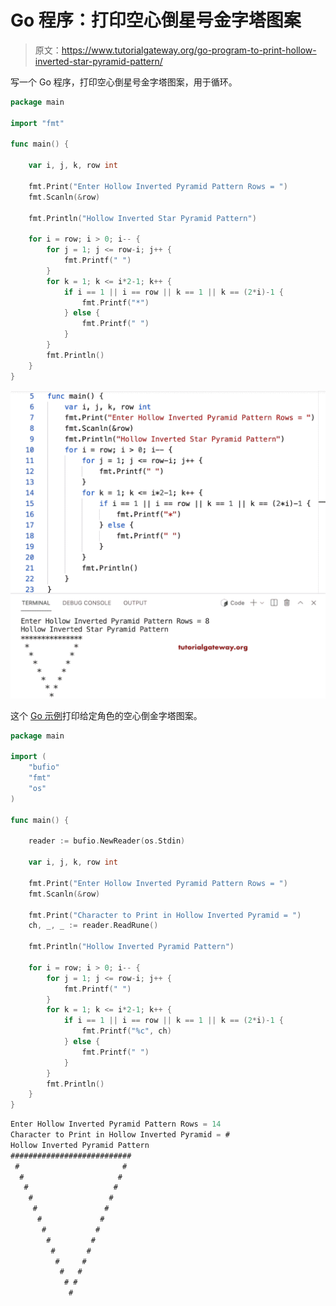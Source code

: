 # Go 程序：打印空心倒星号金字塔图案

> 原文：<https://www.tutorialgateway.org/go-program-to-print-hollow-inverted-star-pyramid-pattern/>

写一个 Go 程序，打印空心倒星号金字塔图案，用于循环。

```go
package main

import "fmt"

func main() {

	var i, j, k, row int

	fmt.Print("Enter Hollow Inverted Pyramid Pattern Rows = ")
	fmt.Scanln(&row)

	fmt.Println("Hollow Inverted Star Pyramid Pattern")

	for i = row; i > 0; i-- {
		for j = 1; j <= row-i; j++ {
			fmt.Printf(" ")
		}
		for k = 1; k <= i*2-1; k++ {
			if i == 1 || i == row || k == 1 || k == (2*i)-1 {
				fmt.Printf("*")
			} else {
				fmt.Printf(" ")
			}
		}
		fmt.Println()
	}
}
```

![Go Program to Print Hollow Inverted Star Pyramid Pattern](img/2273f49e0d39485ebb47474440903088.png)

这个 [Go 示例](https://www.tutorialgateway.org/go-programs/)打印给定角色的空心倒金字塔图案。

```go
package main

import (
	"bufio"
	"fmt"
	"os"
)

func main() {

	reader := bufio.NewReader(os.Stdin)

	var i, j, k, row int

	fmt.Print("Enter Hollow Inverted Pyramid Pattern Rows = ")
	fmt.Scanln(&row)

	fmt.Print("Character to Print in Hollow Inverted Pyramid = ")
	ch, _, _ := reader.ReadRune()

	fmt.Println("Hollow Inverted Pyramid Pattern")

	for i = row; i > 0; i-- {
		for j = 1; j <= row-i; j++ {
			fmt.Printf(" ")
		}
		for k = 1; k <= i*2-1; k++ {
			if i == 1 || i == row || k == 1 || k == (2*i)-1 {
				fmt.Printf("%c", ch)
			} else {
				fmt.Printf(" ")
			}
		}
		fmt.Println()
	}
}
```

```go
Enter Hollow Inverted Pyramid Pattern Rows = 14
Character to Print in Hollow Inverted Pyramid = #
Hollow Inverted Pyramid Pattern
###########################
 #                       #
  #                     #
   #                   #
    #                 #
     #               #
      #             #
       #           #
        #         #
         #       #
          #     #
           #   #
            # #
             #
```
